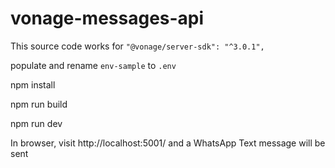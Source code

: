 # vonage-messages-api

This source code works for `"@vonage/server-sdk": "^3.0.1",`

populate and rename `env-sample` to `.env`

npm install

npm run build

npm run dev

In browser, visit http://localhost:5001/ and a WhatsApp Text message will be sent
